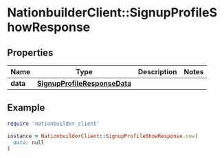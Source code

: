 # NationbuilderClient::SignupProfileShowResponse

## Properties

| Name | Type | Description | Notes |
| ---- | ---- | ----------- | ----- |
| **data** | [**SignupProfileResponseData**](SignupProfileResponseData.md) |  |  |

## Example

```ruby
require 'nationbuilder_client'

instance = NationbuilderClient::SignupProfileShowResponse.new(
  data: null
)
```

